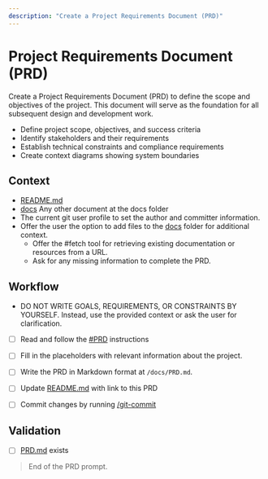 ```yaml
---
description: "Create a Project Requirements Document (PRD)"
---
```


# Project Requirements Document (PRD)

Create a Project Requirements Document (PRD) to define the scope and objectives of the project.
This document will serve as the foundation for all subsequent design and development work.

- Define project scope, objectives, and success criteria
- Identify stakeholders and their requirements
- Establish technical constraints and compliance requirements
- Create context diagrams showing system boundaries

## Context

- [README.md](/README.md)
- [docs](/docs) Any other document at the docs folder
- The current git user profile to set the author and committer information.
- Offer the user the option to add files to the [docs](/docs) folder for additional context.
  - Offer the #fetch tool for retrieving existing documentation or resources from a URL.
  - Ask for any missing information to complete the PRD.

## Workflow

- DO NOT WRITE GOALS, REQUIREMENTS, OR CONSTRAINTS BY YOURSELF.
  Instead, use the provided context or ask the user for clarification.

- [ ] Read and follow the [#PRD](/.github/instructions/PRD.instructions.md) instructions

- [ ] Fill in the placeholders with relevant information about the project.

- [ ] Write the PRD in Markdown format at `/docs/PRD.md`.

- [ ] Update [README.md](/README.md) with link to this PRD

- [ ] Commit changes by running [/git-commit](/.github/prompts/git-commit.prompt.md)

## Validation

- [ ] [PRD.md](/docs/PRD.md) exists

> End of the PRD prompt.
